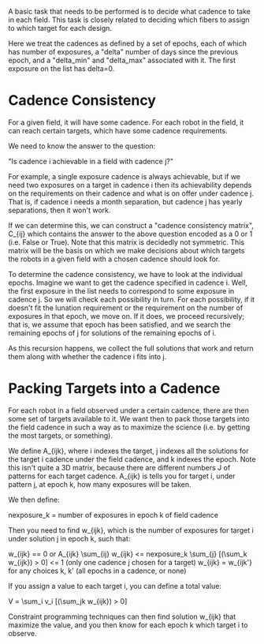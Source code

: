 A basic task that needs to be performed is to decide what cadence to
take in each field. This task is closely related to deciding which
fibers to assign to which target for each design. 

Here we treat the cadences as defined by a set of epochs, each of
which has number of exposures, a "delta" number of days since the
previous epoch, and a "delta_min" and "delta_max" associated with
it. The first exposure on the list has delta=0.

Cadence Consistency
===================

For a given field, it will have some cadence. For each robot in the
field, it can reach certain targets, which have some cadence
requirements.

We need to know the answer to the question:

 "Is cadence i achievable in a field with cadence j?"

For example, a single exposure cadence is always achievable, but if we
need two exposures on a target in cadence i then its achievability
depends on the requirements on their cadence and what is on offer
under cadence j. That is, if cadence i needs a month separation, but
cadence j has yearly separations, then it won't work. 

If we can determine this, we can construct a "cadence consistency
matrix", C_{ij} which contains the answer to the above question
encoded as a 0 or 1 (i.e. False or True). Note that this matrix is
decidedly not symmetric. This matrix will be the basis on which we
make decisions about which targets the robots in a given field with a
chosen cadence should look for.

To determine the cadence consistency, we have to look at the
individual epochs. Imagine we want to get the cadence specified in
cadence i. Well, the first exposure in the list needs to correspond to
some exposure in cadence j. So we will check each possibility in turn.
For each possibility, if it doesn't fit the lunation requirement or
the requirement on the number of exposures in that epoch, we move
on. If it does, we proceed recursively; that is, we assume that epoch
has been satisfied, and we search the remaining epochs of j for
solutions of the remaining epochs of i.

As this recursion happens, we collect the full solutions that work and
return them along with whether the cadence i fits into j.

Packing Targets into a Cadence
==============================

For each robot in a field observed under a certain cadence, there are
then some set of targets available to it. We want then to pack those
targets into the field cadence in such a way as to maximize the
science (i.e. by getting the most targets, or something).

We define A_{ijk}, where i indexes the target, j indexes all the
solutions for the target i cadence under the field cadence, and k
indexes the epoch. Note this isn't quite a 3D matrix, because there
are different numbers J of patterns for each target cadence. A_{ijk}
is tells you for target i, under pattern j, at epoch k, how many
exposures will be taken.

We then define:

 nexposure_k = number of exposures in epoch k of field cadence

Then you need to find w_{ijk}, which is the number of exposures for
target i under solution j in epoch k, such that:

 w_{ijk} == 0 or A_{ijk}
 \sum_{ij} w_{ijk} <= nexposure_k
 \sum_{j} [(\sum_k w_{ijk}) > 0] <= 1 (only one cadence j chosen for a target)
 w_{ijk} = w_{ijk'} for any choices k, k' (all epochs in a cadence, or none)

If you assign a value to each target i, you can define a total value:

 V = \sum_i v_i [(\sum_jk w_{ijk}) > 0] 

Constraint programming techniques can then find solution w_{ijk} that
maximize the value, and you then know for each epoch k which target i
to observe.
